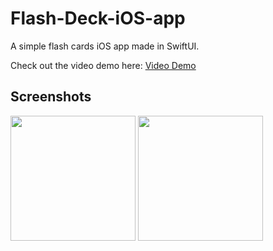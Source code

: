 # Flash-Deck-iOS-app

A simple flash cards iOS app made in SwiftUI.

Check out the video demo here: [Video Demo](https://youtu.be/Cqoqwse8bgw)

## Screenshots

<img src="https://i.ibb.co/72q4jhc/Simulator-Screen-Shot-i-Phone-11-2021-03-21-at-18-23-01.png" width=200>

<img src="https://i.ibb.co/VxLJPjF/Simulator-Screen-Shot-i-Phone-11-2021-03-21-at-18-23-18.png" width=200>

